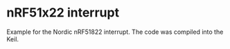 # nRF51x22 interrupt
Example for the Nordic nRF51822 interrupt. The code was compiled into the Keil.
